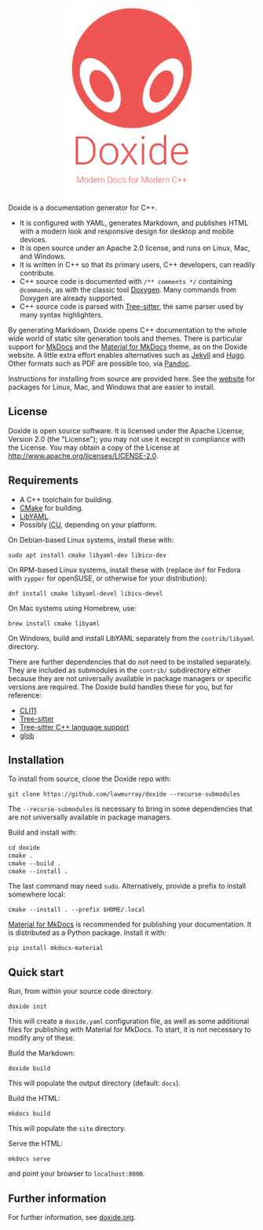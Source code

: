 <p align="center">
<img src="docs/assets/title.svg" width="256" height="384" alt="Doxide: Modern documentation for modern C++">
</p>

Doxide is a documentation generator for C++.

* It is configured with YAML, generates Markdown, and publishes HTML with a modern look and responsive design for desktop and mobile devices.
* It is open source under an Apache 2.0 license, and runs on Linux, Mac, and Windows.
* It is written in C++ so that its primary users, C++ developers, can readily contribute.
* C++ source code is documented with `/** comments */` containing `@commands`, as with the classic tool [Doxygen](https://doxygen.nl/). Many commands from Doxygen are already supported.
* C++ source code is parsed with [Tree-sitter](https://tree-sitter.github.io), the same parser used by many syntax highlighters.


By generating Markdown, Doxide opens C++ documentation to the whole wide world of static site generation tools and themes. There is particular support for [MkDocs](https://www.mkdocs.org/) and the [Material for MkDocs](https://squidfunk.github.io/mkdocs-material/) theme, as on the Doxide website. A little extra effort enables alternatives such as [Jekyll](https://jekyllrb.com/) and [Hugo](https://gohugo.io/). Other formats such as PDF are possible too, via [Pandoc](https://pandoc.org/).

Instructions for installing from source are provided here. See the [website](https://doxide.org/installation) for packages for Linux, Mac, and Windows that are easier to install.


## License

Doxide is open source software. It is licensed under the Apache License,
Version 2.0 (the "License"); you may not use it except in compliance with the
License. You may obtain a copy of the License at
<http://www.apache.org/licenses/LICENSE-2.0>.


## Requirements

* A C++ toolchain for building.
* [CMake](https://cmake.org) for building.
* [LibYAML](https://pyyaml.org/wiki/LibYAML).
* Possibly [ICU](https://icu.unicode.org/), depending on your platform.

On Debian-based Linux systems, install these with:
```
sudo apt install cmake libyaml-dev libicu-dev
```
On RPM-based Linux systems, install these with (replace `dnf` for Fedora with `zypper` for openSUSE, or otherwise for your distribution):
```
dnf install cmake libyaml-devel libicu-devel
```
On Mac systems using Homebrew, use:
```
brew install cmake libyaml
```
On Windows, build and install LibYAML separately from the `contrib/libyaml` directory.

There are further dependencies that do not need to be installed separately. They are included as submodules in the `contrib/` subdirectory either because they are not universally available in package managers or specific versions are required. The Doxide build handles these for you, but for reference:

* [CLI11](https://cliutils.github.io/CLI11/book/)
* [Tree-sitter](https://tree-sitter.github.io/tree-sitter/)
* [Tree-sitter C++ language support](https://github.com/tree-sitter/tree-sitter-cpp)
* [glob](https://github.com/p-ranav/glob)


## Installation

To install from source, clone the Doxide repo with:
```
git clone https://github.com/lawmurray/doxide --recurse-submodules
```
The `--recurse-submodules` is necessary to bring in some dependencies that are not universally available in package managers.

Build and install with:
```
cd doxide
cmake .
cmake --build .
cmake --install .
```
The last command may need `sudo`. Alternatively, provide a prefix to install
somewhere local:
```
cmake --install . --prefix $HOME/.local
```

[Material for MkDocs](https://squidfunk.github.io/mkdocs-material/) is
recommended for publishing your documentation. It is distributed as a Python
package. Install it with:
``` 
pip install mkdocs-material
```


## Quick start

Run, from within your source code directory:
```
doxide init
```
This will create a `doxide.yaml` configuration file, as well as some
additional files for publishing with Material for MkDocs. To start, it is not
necessary to modify any of these.

Build the Markdown:
```
doxide build
```
This will populate the output directory (default: `docs`).

Build the HTML:
```
mkdocs build
```
This will populate the `site` directory.

Serve the HTML:
```
mkdocs serve
```
and point your browser to `localhost:8000`.


## Further information

For further information, see [doxide.org](https://doxide.org).
